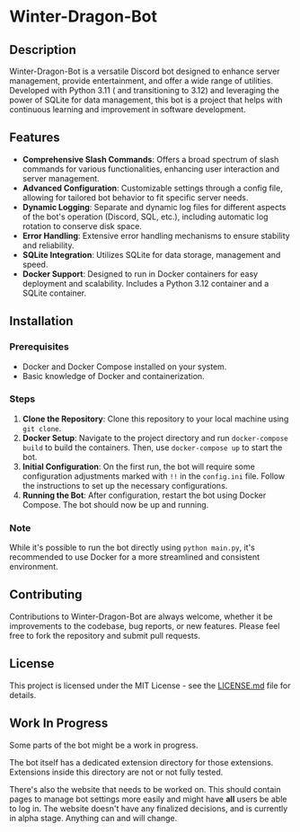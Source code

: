 # Winter-Dragon-Bot

## Description

Winter-Dragon-Bot is a versatile Discord bot designed to enhance server management, provide entertainment, and offer a wide range of utilities. Developed with Python 3.11 ( and transitioning to 3.12) and leveraging the power of SQLite for data management, this bot is a project that helps with continuous learning and improvement in software development.

## Features

- **Comprehensive Slash Commands**: Offers a broad spectrum of slash commands for various functionalities, enhancing user interaction and server management.
- **Advanced Configuration**: Customizable settings through a config file, allowing for tailored bot behavior to fit specific server needs.
- **Dynamic Logging**: Separate and dynamic log files for different aspects of the bot's operation (Discord, SQL, etc.), including automatic log rotation to conserve disk space.
- **Error Handling**: Extensive error handling mechanisms to ensure stability and reliability.
- **SQLite Integration**: Utilizes SQLite for data storage, management and speed.
- **Docker Support**: Designed to run in Docker containers for easy deployment and scalability. Includes a Python 3.12 container and a SQLite container.

## Installation

### Prerequisites

- Docker and Docker Compose installed on your system.
- Basic knowledge of Docker and containerization.

### Steps

1. **Clone the Repository**: Clone this repository to your local machine using `git clone`.
2. **Docker Setup**: Navigate to the project directory and run `docker-compose build` to build the containers. Then, use `docker-compose up` to start the bot.
3. **Initial Configuration**: On the first run, the bot will require some configuration adjustments marked with `!!` in the `config.ini` file. Follow the instructions to set up the necessary configurations.
4. **Running the Bot**: After configuration, restart the bot using Docker Compose. The bot should now be up and running.

### Note

While it's possible to run the bot directly using `python main.py`, it's recommended to use Docker for a more streamlined and consistent environment.

## Contributing

Contributions to Winter-Dragon-Bot are always welcome, whether it be improvements to the codebase, bug reports, or new features. Please feel free to fork the repository and submit pull requests.

## License

This project is licensed under the MIT License - see the [LICENSE.md](LICENSE.md) file for details.

## Work In Progress

Some parts of the bot might be a work in progress.

The bot itself has a dedicated extension directory for those extensions.
Extensions inside this directory are not or not fully tested.

There's also the website that needs to be worked on.
This should contain pages to manage bot settings more easily and might have **all** users be able to log in.
The website doesn't have any finalized decisions, and is currently in alpha stage. Anything can and will change.
